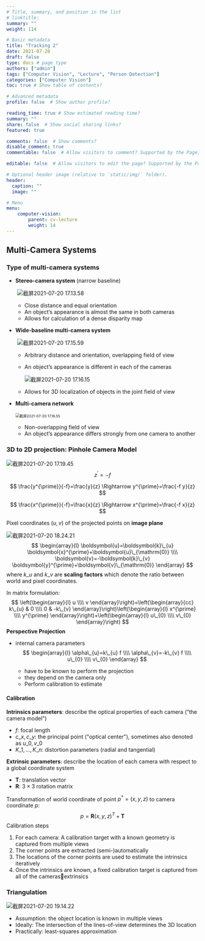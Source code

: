 ```yaml
---
# Title, summary, and position in the list
# linktitle: 
summary: ""
weight: 114

# Basic metadata
title: "Tracking 2"
date: 2021-07-20
draft: false
type: docs # page type
authors: ["admin"]
tags: ["Computer Vision", "Lecture", "Person Detection"]
categories: ["Computer Vision"]
toc: true # Show table of contents?

# Advanced metadata
profile: false  # Show author profile?

reading_time: true # Show estimated reading time?
summary: ""
share: false  # Show social sharing links?
featured: true

comments: false  # Show comments?
disable_comment: true
commentable: false  # Allow visitors to comment? Supported by the Page, Post, and Docs content types.

editable: false  # Allow visitors to edit the page? Supported by the Page, Post, and Docs content types.

# Optional header image (relative to `static/img/` folder).
header:
  caption: ""
  image: ""

# Menu
menu: 
    computer-vision:
        parent: cv-lecture
        weight: 14
---
```


## Multi-Camera Systems

### Type of multi-camera systems

- **Stereo-camera system** (narrow baseline)

  ​	![截屏2021-07-20 17.13.58](https://raw.githubusercontent.com/EckoTan0804/upic-repo/master/uPic/截屏2021-07-20%2017.13.58-20210720171721568.png)

  - Close distance and equal orientation
  - An object’s appearance is almost the same in both cameras
  - Allows for calculation of a dense disparity map

- **Wide-baseline multi-camera system**

  ​	![截屏2021-07-20 17.15.59](https://raw.githubusercontent.com/EckoTan0804/upic-repo/master/uPic/截屏2021-07-20%2017.15.59.png)

  - Arbitrary distance and orientation, overlapping field of view

  - An object’s appearance is different in each of the cameras

    ![截屏2021-07-20 17.16.15](https://raw.githubusercontent.com/EckoTan0804/upic-repo/master/uPic/截屏2021-07-20%2017.16.15.png)

  - Allows for 3D localization of objects in the joint field of view

- **Multi-camera network**

  ​	<img src="https://raw.githubusercontent.com/EckoTan0804/upic-repo/master/uPic/截屏2021-07-20%2017.16.55.png" alt="截屏2021-07-20 17.16.55" style="zoom:67%;" />

  - Non-overlapping field of view
  - An object’s appearance differs strongly from one camera to another

### 3D to 2D projection: Pinhole Camera Model

![截屏2021-07-20 17.19.45](https://raw.githubusercontent.com/EckoTan0804/upic-repo/master/uPic/截屏2021-07-20%2017.19.45.png)
$$
z^{\prime} = -f
$$

$$
\frac{y^{\prime}}{-f}=\frac{y}{z} \Rightarrow y^{\prime}=\frac{-f y}{z}
$$

$$
\frac{x^{\prime}}{-f}=\frac{x}{z}  \Rightarrow  x^{\prime}=\frac{-f x}{z}
$$

Pixel coordinates $(u, v)$ of the projected points on **image plane**

![截屏2021-07-20 18.24.21](https://raw.githubusercontent.com/EckoTan0804/upic-repo/master/uPic/截屏2021-07-20%2018.24.21.png)
$$
\begin{array}{l}
\boldsymbol{u}=\boldsymbol{k}\_{u} \boldsymbol{x}^{\prime}+\boldsymbol{u}\_{\mathrm{0}} \\\\
\boldsymbol{v}=-\boldsymbol{k}\_{v} \boldsymbol{y}^{\prime}+\boldsymbol{v}\_{\mathrm{0}}
\end{array}
$$
where $k\_u$ and $k\_v$ are **scaling factors** which denote the ratio between world and pixel coordinates.

In matrix formulation:
$$
\left(\begin{array}{l}
u \\\\
v
\end{array}\right)=\left(\begin{array}{cc}
k\_{u} & 0 \\\\
0 & -k\_{v}
\end{array}\right)\left(\begin{array}{l}
x^{\prime} \\\\
y^{\prime}
\end{array}\right)+\left(\begin{array}{l}
u\_{0} \\\\
v\_{0}
\end{array}\right)
$$
**Perspective Projection**

- internal camera parameters
  $$
  \begin{array}{l}
  \alpha\_{u}=k\_{u} f \\\\
  \alpha\_{v}=-k\_{v} f \\\\
  u\_{0} \\\\
  v\_{0}
  \end{array}
  $$

  - have to be known to perform the projection
  - they depend on the camera only
  - Perform calibration to estimate

#### Calibration

**Intrinsics parameters**: describe the optical properties of each camera (“the camera model”)

- $f$: focal length
- $c\_x, c\_y$: the principal point ("optical center"), sometimes also denoted as $u\_0, v\_0$
- $K\_1, \dots, K\_n$: distortion parameters (radial and tangential)

**Extrinsic parameters**: describe the location of each camera with respect to a global coordinate system

- $\mathbf{T}$: translation vector
- $\mathbf{R}$: $3 \times 3$ rotation matrix

Transformation of world coordinate of point $p^* = (x, y, z)$  to camera coordinate $p$:
$$
p = \mathbf{R} (x, y, z)^T + \mathbf{T}
$$
Calibration steps

1. For each camera: A calibration target with a known geometry is captured from multiple views
2. The corner points are extracted (semi-)automatically
3. The locations of the corner points are used to estimate the intrinsics iteratively
4. Once the intrinsics are known, a fixed calibration target is captured from all of the camerasextrinsics

### Triangulation

![截屏2021-07-20 19.14.22](https://raw.githubusercontent.com/EckoTan0804/upic-repo/master/uPic/截屏2021-07-20%2019.14.22.png)

- Assumption: the object location is known in multiple views
- Ideally: The intersection of the lines-of-view determines the 3D location
- Practically: least-squares approximation